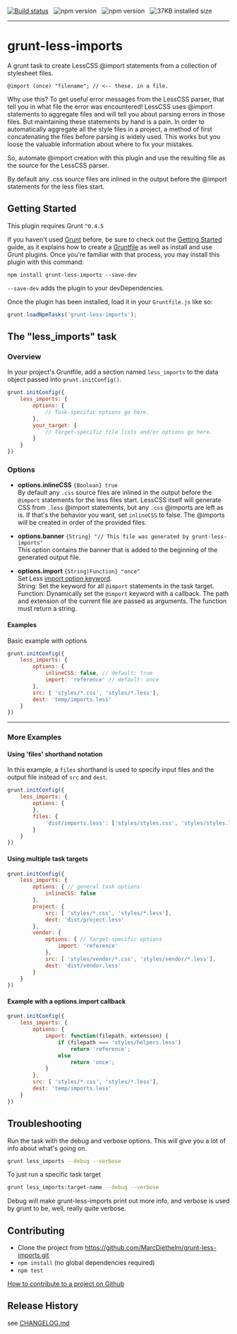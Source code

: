 [![Build status](https://img.shields.io/travis/MarcDiethelm/grunt-less-imports.svg)](https://travis-ci.org/MarcDiethelm/grunt-less-imports) &nbsp; ![npm version](https://img.shields.io/npm/v/grunt-less-imports.svg) &nbsp; ![npm version](https://img.shields.io/badge/license-MIT-blue.svg) &nbsp; ![37KB installed size](https://img.shields.io/badge/installed%20size-37KB-brightgreen.svg)

---

# grunt-less-imports

A grunt task to create LessCSS @import statements from a collection of stylesheet files.

```less
@import (once) "filename"; // <-- these. in a file.
```

Why use this? To get useful error messages from the LessCSS parser, that tell you in what file the error was encountered!
LessCSS uses @import statements to aggregate files and will tell you about parsing errors in those files.
But maintaining these statements by hand is a pain. In order to automatically aggregate all the style files in a project,
a method of first concatenating the files before parsing is widely used. This works but you loose the valuable
information about where to fix your mistakes.

So, automate @import creation with this plugin and use the resulting file as the source for the LessCSS parser.

By default any .css source files are inlined in the output before the @import statements for the less files start.

## Getting Started
This plugin requires Grunt `^0.4.5`

If you haven't used [Grunt](http://gruntjs.com/) before, be sure to check out the
[Getting Started](http://gruntjs.com/getting-started) guide, as it explains how to create a
[Gruntfile](http://gruntjs.com/sample-gruntfile) as well as install and use Grunt plugins. Once you're familiar with
that process, you may install this plugin with this command:

```shell
npm install grunt-less-imports --save-dev
```

`--save-dev` adds the plugin to your devDependencies.

Once the plugin has been installed, load it in your `Gruntfile.js` like so:

```js
grunt.loadNpmTasks('grunt-less-imports');
```

## The "less_imports" task

### Overview
In your project's Gruntfile, add a section named `less_imports` to the data object passed into `grunt.initConfig()`.

```js
grunt.initConfig({
	less_imports: {
		options: {
			// Task-specific options go here.
		},
		your_target: {
			// Target-specific file lists and/or options go here.
		}
	}
})
```

### Options

- **options.inlineCSS** `{Boolean} true`  
By default any `.css` source files are inlined in the output before the `@import` statements for the less files start.
  LessCSS itself will generate CSS from `.less` @import statements, but any `.css` @imports are left as is. If that's the behavior
  you want, set `inlineCSS` to false. The @imports will be created in order of the provided files.

- **options.banner** `{String} "// This file was generated by grunt-less-imports"`  
This option contains the banner that is added to the beginning of the generated output file.

- **options.import** `{String|Function} "once"`  
Set Less [import option keyword](http://lesscss.org/features/#import-options).  
  String: Set the keyword for all `@import` statements in the task target.  
  Function: Dynamically set the `@import` keyword with a callback. The path and extension of the current file are passed as arguments. The function must return a string.


#### Examples
Basic example with options

```js
grunt.initConfig({
	less_imports: {
		options: {
			inlineCSS: false, // default: true
			import: 'reference' // default: once
		},
		src: [ 'styles/*.css', 'styles/*.less'],
		dest: 'temp/imports.less'
	}
})
```

---

### More Examples

#### Using 'files' shorthand notation
In this example, a `files` shorthand is used to specify input files and the output file instead of `src` and `dest`.

```js
grunt.initConfig({
	less_imports: {
		options: {
		},
		files: {
			'dist/imports.less': ['styles/styles.css', 'styles/styles.less']
		}
	}
})
```

#### Using multiple task targets

```js
grunt.initConfig({
	less_imports: {
		options: { // general task options
			inlineCSS: false
		},
		project: {
			src: [ 'styles/*.css', 'styles/*.less'],
			dest: 'dist/project.less'
		},
		vendor: {
			options: { // target-specific options
				import: 'reference'
			},
			src: [ 'styles/vendor/*.css', 'styles/vendor/*.less'],
			dest: 'dist/vendor.less'
		}
	}
})
```

#### Example with a options.import callback

```js
grunt.initConfig({
	less_imports: {
		options: {
			import: function(filepath, extension) {
				if (filepath === 'styles/helpers.less')
					return 'reference';
				else
					return 'once';
			}
		},
		src: [ 'styles/*.css', 'styles/*.less'],
		dest: 'temp/imports.less'
	}
})
```

## Troubleshooting

Run the task with the debug and verbose options. This will give you a lot of info about what's going on.

```bash
grunt less_imports --debug --verbose
```

To just run a specific task target

```bash
grunt less_imports:target-name --debug --verbose
```

Debug will make grunt-less-imports print out more info, and verbose is used by grunt to be, well, really quite verbose.

## Contributing

- Clone the project from https://github.com/MarcDiethelm/grunt-less-imports.git
- `npm install` (no global dependencies required)
- `npm test`

[How to contribute to a project on Github](https://github.com/MarcDiethelm/contributing/blob/master/README.md)

## Release History
see [CHANGELOG.md](CHANGELOG.md)
